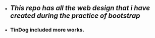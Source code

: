 - ## *This repo has all the web design that i have created during the practice of bootstrap*
- ### TinDog included more works.
